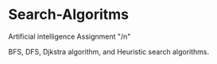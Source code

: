 # Search-Algoritms
Artificial intelligence Assignment
"/n"




BFS, DFS, Djkstra algorithm, and Heuristic search algorithms.
